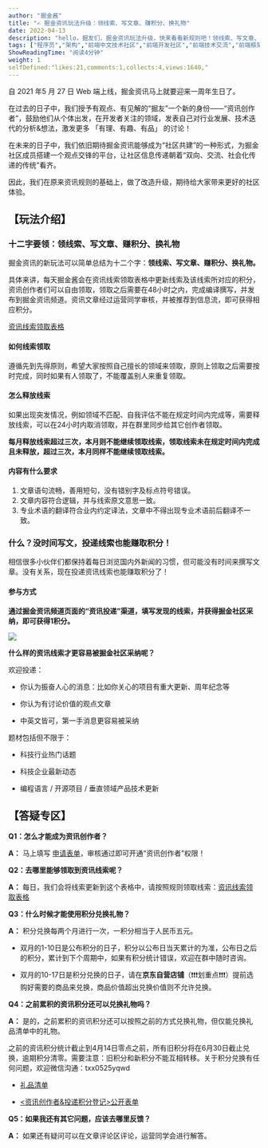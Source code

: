 ```yaml
---
author: "掘金酱"
title: "✍️ 掘金资讯玩法升级：领线索、写文章、赚积分、换礼物"
date: 2022-04-13
description: "hello，掘友们，掘金资讯玩法升级，快来看看新规则吧！领线索、写文章、赚积分、换礼物，只要积极参与就可以把你心仪的礼物抱回家！"
tags: ["程序员","架构","前端中文技术社区","前端开发社区","前端技术交流","前端框架教程","JavaScript 学习资源","CSS 技巧与最佳实践","HTML5 最新动态","前端工程师职业发展","开源前端项目","前端技术趋势"]
ShowReadingTime: "阅读4分钟"
weight: 1
selfDefined:"likes:21,comments:1,collects:4,views:1640,"
---
```

自 2021 年5 月 27 日 Web 端上线，掘金资讯马上就要迎来一周年生日了。

在过去的日子中，我们授予有观点、有见解的“掘友”一个新的身份——“资讯创作者”，鼓励他们从个体出发，在开发者关注的领域，发表自己对行业发展、技术迭代的分析&想法，激发更多 「有理、有趣、有品」 的讨论！

在未来的日子中，我们依旧期待掘金资讯能够成为“社区共建”的一种形式，为掘金社区成员搭建一个观点交锋的平台，让社区信息传递朝着“双向、交流、社会化传递的传统”看齐。

因此，我们在原来资讯规则的基础上，做了改造升级，期待给大家带来更好的社区体验。

【玩法介绍】
------

### 十二字要领：领线索、写文章、赚积分、换礼物

掘金资讯的新玩法可以简单总结为十二个字：**领线索、写文章、赚积分、换礼物。**

具体来讲，每天掘金酱会在资讯线索领取表格中更新线索及该线索所对应的积分，资讯创作者们可以自由领取，领取之后需要在48小时之内，完成编译撰写，并发布到掘金资讯频道。资讯文章经过运营同学审核，并被推荐到信息流，即可获得相应积分。

[资讯线索领取表格](https://bytedance.feishu.cn/sheets/shtcnOG6ftevTDZlqdRJv0HaETd "https://bytedance.feishu.cn/sheets/shtcnOG6ftevTDZlqdRJv0HaETd")

#### 如何线索领取

遵循先到先得原则，希望大家按照自己擅长的领域来领取，原则上领取之后需要按时完成，同时如果有人领取了，不能覆盖别人来重复领取。

#### 怎么释放线索

如果出现突发情况，例如领域不匹配、自我评估不能在规定时间内完成等，需要释放线索，可以在24小时内取消领取，并在群里同步给其它创作者领取。

**每月释放线索超过三次，本月则不能继续领取线索，领取线索未在规定时间内完成且未释放，超过三次，本月同样不能继续领取线索。**

#### 内容有什么要求

1.  文章语句流畅，善用短句，没有错别字及标点符号错误。
2.  文章内容符合逻辑，并与线索原文意思一致。
3.  专业术语的翻译符合业内约定译法，文章中不得出现专业术语前后翻译不一致。

### 什么？没时间写文，投递线索也能赚取积分！

相信很多小伙伴们都保持着每日浏览国内外新闻的习惯，但可能没有时间来撰写文章。没有关系，现在投递资讯线索也能赚取积分了！

#### 参与方式

**通过掘金资讯频道页面的“资讯投递”渠道，填写发现的线索，并获得掘金社区采纳，即可获得1积分。**

![](/images/jueJin/ddc0b9a6704c415.png)

**什么样的资讯线索才更容易被掘金社区采纳呢？**

欢迎投递：

*   你认为振奋人心的消息：比如你关心的项目有重大更新、周年纪念等

*   你认为有讨论价值的观点文章

*   中英文皆可，第一手消息更容易被采纳

题材包括但不限于：

*   科技行业热门话题

*   科技企业最新动态

*   编程语言 / 开源项目 / 垂直领域产品技术更新

【答疑专区】
------

**Q1：怎么才能成为资讯创作者？**

**A：** 马上填写 [申请表单](https://wenjuan.feishu.cn/m?t=spCY3ePeujoi-88sh "https://wenjuan.feishu.cn/m?t=spCY3ePeujoi-88sh")，审核通过即可开通“资讯创作者”权限！

**Q2：去哪里能够领取到资讯线索呢？**

**A：** 每日，我们会将线索更新到这个表格中，请按照规则领取线索：[资讯线索领取表格](https://bytedance.feishu.cn/sheets/shtcnOG6ftevTDZlqdRJv0HaETd "https://bytedance.feishu.cn/sheets/shtcnOG6ftevTDZlqdRJv0HaETd")

**Q3：什么时候才能使用积分兑换礼物？**

**A：** 积分兑换每两个月进行一次，一积分相当于人民币五元。

*   双月的1-10日是公布积分的日子，积分以公布日当天累计的为准，公布日之后的积分，累计到下个周期中，如果有积分统计错误，欢迎在群中随时咨询。

*   双月的10-17日是积分兑换的日子，请在**京东自营店铺**（❗️❗️❗️划重点❗️❗️❗️）提前选购好需要的商品来兑换，商品价值超出兑换价值则不允许兑换。

**Q4：之前累积的资讯积分还可以兑换礼物吗？**

**A：** 是的，之前累积的资讯积分还可以按照之前的方式兑换礼物，但仅能兑换礼品清单中的礼物。

之前的资讯积分统计截止到4月14日零点之前，所有旧积分将在6月30日截止兑换，逾期积分清零。需要注意：旧积分和新积分不能互相转移。关于积分兑换有任何问题，欢迎微信沟通：txx0525yqwd

*   [礼品清单](https://bytedance.feishu.cn/base/bascnj56a7PMVya2ZXYPXbQyGjg?table=tbl81dYLrfFRMF77&view=vewPELBcRf "https://bytedance.feishu.cn/base/bascnj56a7PMVya2ZXYPXbQyGjg?table=tbl81dYLrfFRMF77&view=vewPELBcRf")

*   [<资讯创作者&投递积分登记>公开表单](https://bytedance.feishu.cn/base/bascnj56a7PMVya2ZXYPXbQyGjg?table=tblRLTDPgZTp5W4V&view=vewoWNoodf "https://bytedance.feishu.cn/base/bascnj56a7PMVya2ZXYPXbQyGjg?table=tblRLTDPgZTp5W4V&view=vewoWNoodf")

**Q5：如果我还有其它问题，应该去哪里反馈？**

**A：** 如果还有疑问可以在文章评论区评论，运营同学会进行解答。